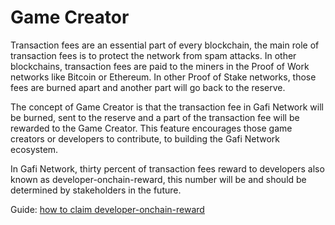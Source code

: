 # Game Creator

Transaction fees are an essential part of every blockchain, the main role of transaction fees is to protect the network from spam attacks. In other blockchains, transaction fees are paid to the miners in the Proof of Work networks like Bitcoin or Ethereum. In other Proof of Stake networks, those fees are burned apart and another part will go back to the reserve.

The concept of Game Creator is that the transaction fee in Gafi Network will be burned, sent to the reserve and a part of the transaction fee will be rewarded to the Game Creator. This feature encourages those game creators or developers to contribute, to building the Gafi Network ecosystem.

In Gafi Network, thirty percent of transaction fees reward to developers also known as developer-onchain-reward, this number will be and should be determined by stakeholders in the future.

Guide: [how to claim developer-onchain-reward](https://wiki.gafi.network/how-to-guides/how-to-claim-developer-onchain-reward)

